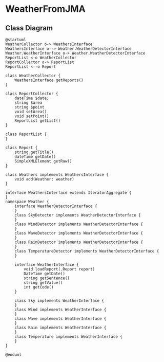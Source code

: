 # WeatherFromJMA

## Class Diagram

```plantuml
@startuml
WeatherCollector o-> WeathersInterface
WeathersInterface o--> Weather.WeatherDetectorInterface
Weather.WeatherInterface o-> Weather.WeatherDetectorInterface
ReportList <-o WeatherCollector
ReportCollector o-> ReportList
ReportList <--o Report

class WeatherCollector {
	WeathersInterface getReports()
}

class ReportCollector {
	dateTime $date;
	string $area
	string $point
	void setArea()
	void setPoint()
	ReportList getList()
}

class ReportList {
}

class Report {
	string getTitle()
	dateTime getDate()
	SimpleXMLElement getRaw()
}

class Weathers implements WeathersInterface {
	void add(Weather: weather)
}

interface WeathersInterface extends IteratorAggregate {
}
namespace Weather {
	interface WeatherDetectorInterface {
	}
	class SkyDetector implements WeatherDetectorInterface {
	}
	class WindDetector implements WeatherDetectorInterface {
	}
	class WaveDetector implements WeatherDetectorInterface {
	}
	class RainDetector implements WeatherDetectorInterface {
	}
	class TemperatureDetector implements WeatherDetectorInterface {
	}

	interface WeatherInterface {
		void loadReport(.Report report)
		DateTime getDate()
		string getSentence()
		string getValue()
		int getCode()
	}

	class Sky implements WeatherInterface {
	}
	class Wind implements WeatherInterface {
	}
	class Wave implements WeatherInterface {
	}
	class Rain implements WeatherInterface {
	}
	class Temperature implements WeatherInterface {
	}
}

@enduml
```

<!--
2020/10/21 府県天気予報 【東京都府県天気予報】
  区域予報
    Gen2:伊豆諸島南部
      Gen3:天気
        Gen4 Weather Time1:くもり
        Gen4 Weather Time2:くもり後一時雨
        Gen4 Weather Time3:くもり時々雨
        Gen4 WeatherCode Time1:200
        Gen4 WeatherCode Time2:212
        Gen4 WeatherCode Time3:203
      Gen3:風
        Gen4 Wind Sentence: 北東の風　強く　後　東の風　やや強く
        Gen4 Wind Base: 北東強く
        Gen4 Wind Becoming: 東やや強く
        Gen4 Wind Sentence: 東の風　やや強く
        Gen4 Wind Base: 東やや強く
        Gen4 Wind Sentence: 南西の風　やや強く　後　西の風　やや強く
        Gen4 Wind Base: 南西やや強く
        Gen4 Wind Becoming: 西やや強く
      Gen3:波
        Gen4 Wave Base Time1:4.0m(うねり　を伴う)
        Gen4 Wave Base Time2:3.0m(うねり　を伴う)
        Gen4 Wave Base Time3:3.0m(うねり　を伴う)
    Gen2:伊豆諸島南部
      Gen3:降水確率
        Gen4 ChanceOfRain Time1:雨 10%
        Gen4 ChanceOfRain Time2:雨 20%
        Gen4 ChanceOfRain Time3:雨 30%
        Gen4 ChanceOfRain Time4:雨 30%
        Gen4 ChanceOfRain Time5:雨 30%
        Gen4 ChanceOfRain Time6:雨 50%
  地点予報
    Gen2:八丈島
      Gen3:日中の最高気温
        Gen4:日中の最高気温23度
      Gen3:最高気温
        Gen4:最高気温23度
      Gen3:朝の最低気温
        Gen4:朝の最低気温18度
      Gen3:日中の最高気温
        Gen4:日中の最高気温24度
  区域予報
    Gen2:伊豆諸島南部
      Gen3:３時間内卓越天気
        Gen4 Weather Time1:くもり
        Gen4 Weather Time2:くもり
        Gen4 Weather Time3:くもり
        Gen4 Weather Time4:くもり
        Gen4 Weather Time5:くもり
        Gen4 Weather Time6:くもり
        Gen4 Weather Time7:くもり
        Gen4 Weather Time8:くもり
      Gen3:３時間内代表風
        Gen4 WindDirection Time1:北東
        Gen4 WindDirection Time2:北東
        Gen4 WindDirection Time3:東
        Gen4 WindDirection Time4:東
        Gen4 WindDirection Time5:東
        Gen4 WindDirection Time6:東
        Gen4 WindDirection Time7:東
        Gen4 WindDirection Time8:東
        Gen4 WindDirection Time1:風速階級4 Description=毎秒１０メートル以上 Range=10 INF
        Gen4 WindDirection Time2:風速階級4 Description=毎秒１０メートル以上 Range=10 INF
        Gen4 WindDirection Time3:風速階級4 Description=毎秒１０メートル以上 Range=10 INF
        Gen4 WindDirection Time4:風速階級4 Description=毎秒１０メートル以上 Range=10 INF
        Gen4 WindDirection Time5:風速階級4 Description=毎秒１０メートル以上 Range=10 INF
        Gen4 WindDirection Time6:風速階級4 Description=毎秒１０メートル以上 Range=10 INF
        Gen4 WindDirection Time7:風速階級4 Description=毎秒１０メートル以上 Range=10 INF
        Gen4 WindDirection Time8:風速階級4 Description=毎秒１０メートル以上 Range=10 INF
  地点予報
    Gen2:八丈島
      Gen3:３時間毎気温
        Gen4:気温22度
        Gen4:気温21度
        Gen4:気温21度
        Gen4:気温20度
        Gen4:気温20度
        Gen4:気温19度
        Gen4:気温19度
        Gen4:気温22度
        Gen4:気温23度
-->
